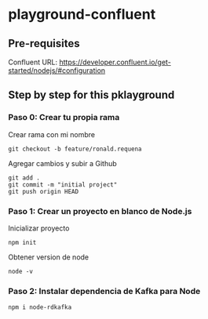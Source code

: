 # playground-confluent

## Pre-requisites

Confluent URL: https://developer.confluent.io/get-started/nodejs/#configuration

## Step by step for this pklayground

### Paso 0: Crear tu propia rama

Crear rama con mi nombre
```
git checkout -b feature/ronald.requena
```

Agregar cambios y subir a Github
```
git add . 
git commit -m "initial project"
git push origin HEAD
```

### Paso 1: Crear un proyecto en blanco de Node.js

Inicializar proyecto
```
npm init
```

Obtener version de node
```
node -v
```

### Paso 2: Instalar dependencia de Kafka para Node
```
npm i node-rdkafka
```



